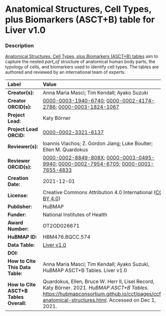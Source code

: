 # Anatomical Structures, Cell Types, plus Biomarkers (ASCT+B) table for Liver v1.0

### Description
[Anatomical Structures, Cell Types, plus Biomarkers (ASCT+B) tables](https://hubmapconsortium.github.io/ccf/pages/ccf-anatomical-structures.html) aim to capture the nested *part_of* structure of anatomical human body parts, the typology of cells, and biomarkers used to identify cell types. The tables are authored and reviewed by an international team of experts.

| Label | Value |
| :------------- |:-------------|
| **Creator(s):** | Anna Maria Masci; Tim Kendall; Ayako Suzuki |
| **Creator ORCID(s):** | [0000-0003-1940-6740](https://orcid.org/0000-0003-1940-6740); [0000-0002-4174-2786](https://orcid.org/0000-0002-4174-2786); [0000-0003-1824-1067](https://orcid.org/0000-0003-1824-1067) |
| **Project Lead:** | Katy B&ouml;rner |
| **Project Lead ORCID:** | [0000-0002-3321-6137](https://orcid.org/0000-0002-3321-6137) |
| **Reviewer(s):** | Ioannis Vlachos; Z. Gordon Jiang; Luke Boulter; Ellen M. Quardokus  |
| **Reviewer ORCID(s):** |[0000-0002-8849-808X](https://orcid.org/0000-0002-8849-808X); [0000-0003-0495-9940](https://orcid.org/0000-0003-0495-9940); [0000-0002-7954-6705](https://orcid.org/0000-0002-7954-6705); [0000-0001-7655-4833](https://orcid.org/0000-0001-7655-4833) |
| **Creation Date:** | 2021-12-01 |
| **License:** | Creative Commons Attribution 4.0 International ([CC BY 4.0](https://creativecommons.org/licenses/by/4.0/)) |
| **Publisher:** | HuBMAP |
| **Funder:** | National Institutes of Health |
| **Award Number:** | OT2OD026671 |
| **HuBMAP ID:** | HBM476.BQCC.574 |
| **Data Table:** | [Liver v1.0](https://hubmapconsortium.github.io/ccf-releases/v1.1/asct-b/ASCT-B_VH_Liver.csv)  |
| **DOI:** | [](https://doi.org/10.48539/HBM476.BQCC.574) |
| **How to Cite This Data Table:** | Anna Maria Masci; Tim Kendall; Ayako Suzuki, HuBMAP ASCT+B Tables. Liver v1.0 [](https://doi.org/10.48539/HBM476.BQCC.574) |
| **How to Cite ASCT+B Tables Overall:** | Quardokus, Ellen, Bruce W. Herr II, Lisel Record, Katy B&ouml;rner. 2021. *HuBMAP ASCT+B Tables*. https://hubmapconsortium.github.io/ccf/pages/ccf-anatomical-structures.html. Accessed on Dec 1, 2021. |
